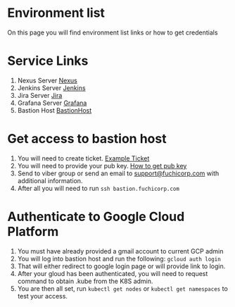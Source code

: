 # Environment list
On this page you will find environment list links or how to get credentials

# Service Links 
1. Nexus Server  [Nexus](http://nexus.fuchicorp.com/)
2. Jenkins  Server [Jenkins](http://jenkins.fuchicorp.com/)
3. Jira Server [Jira](http://jira.fuchicorp.com/)
4. Grafana Server [Grafana](http://grafana.fuchicorp.com/login)
5. Bastion Host [BastionHost](bastion.fuchicorp.com)


# Get access to bastion host 
1. You will need to create ticket. [Example Ticket ](https://github.com/fuchicorp/main-fuchicorp/issues/11)  
2. You will need to provide your pub key.   [How to get pub key](https://stackoverflow.com/questions/3828164/how-do-i-access-my-ssh-public-key)
3. Send to viber group or send an email to support@fuchicorp.com with additional information.
4. After all  you will need to run `ssh bastion.fuchicorp.com` 

# Authenticate to Google Cloud Platform
1. You must have already provided a gmail account to current GCP admin
2. You will log into bastion host and run the following:
` gcloud auth login `
3. That will either redirect to google login page or will provide link to login.
4. After your gloud has been authenticated, you will need to request command to obtain .kube from the K8S admin.
5. You are then all set, run ` kubectl get nodes ` or ` kubectl get namespaces ` to test your access. 

